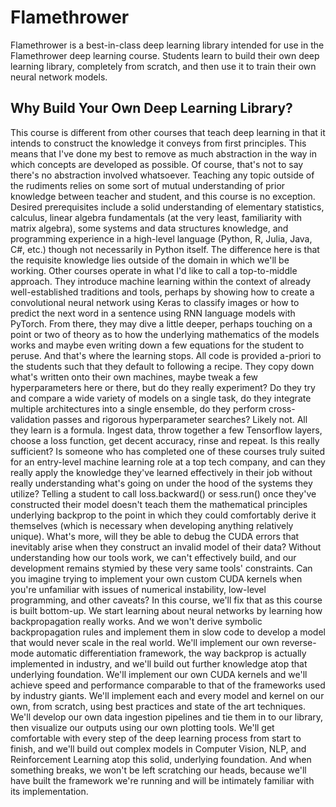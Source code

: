 # Flamethrower

Flamethrower is a best-in-class deep learning library intended 
for use in the Flamethrower deep learning course. Students learn to build
their own deep learning library, completely from scratch, and
then use it to train their own neural network models.

## Why Build Your Own Deep Learning Library?

This course is different from other courses that teach deep
learning in that it intends to construct the knowledge it
conveys from first principles. This means that I've done my best
to remove as much abstraction in the way in which concepts are
developed as possible. Of course, that's not to say there's no
abstraction involved whatsoever. Teaching any topic outside of
the rudiments relies on some sort of mutual understanding of
prior knowledge between teacher and student, and this course is
no exception. Desired prerequisites include a solid 
understanding of elementary statistics, calculus, linear algebra
fundamentals (at the very least, familiarity with matrix 
algebra), some systems and data structures knowledge, and 
programming experience in a high-level language (Python, R, 
Julia, Java, C#, etc.) though not necessarily in Python itself. 
The difference here is that the requisite knowledge lies outside
of the domain in which we'll be working. Other courses operate 
in what I'd like to call a top-to-middle approach. They 
introduce machine learning within the context of already 
well-established traditions and tools, perhaps by showing how to
create a convolutional neural network using Keras to classify 
images or how to predict the next word in a sentence using RNN 
language models with PyTorch. From there, they may dive a little
deeper, perhaps touching on a point or two of theory as to how 
the underlying mathematics of the models works and maybe even 
writing down a few equations for the student to peruse. And 
that's where the learning stops. All code is provided a-priori
to the students such that they default to following a recipe. 
They copy down what's written onto their own machines, maybe 
tweak a few hyperparameters here or there, but do they really
experiment? Do they try and compare a wide variety of models on
a single task, do they integrate multiple architectures into a 
single ensemble, do they perform cross-validation passes and 
rigorous hyperparameter searches? Likely not. All they learn is 
a formula. Ingest data, throw together a few Tensorflow layers,
choose a loss function, get decent accuracy, rinse and 
repeat. Is this really sufficient? Is someone who has completed
one of these courses truly suited for an entry-level machine learning
role at a top tech company, and can they really apply 
the knowledge they've learned effectively in their job without 
really understanding what's going on under the hood of the 
systems they utilize? Telling a student to call loss.backward() 
or sess.run() once they've constructed their model doesn't teach them the mathematical principles underlying backprop to the 
point in which they could comfortably derive it themselves (which is necessary when developing anything relatively unique). 
What's more, will they be able to debug the CUDA errors that 
inevitably arise when they construct an invalid model of their 
data? Without understanding how our tools work, we can't 
effectively build, and our development remains stymied by these 
very same tools' constraints. Can 
you imagine trying to implement your own custom CUDA kernels 
when you're unfamiliar with issues of numerical instability, 
low-level programming, and other caveats? In this course, we'll 
fix that as this course is built bottom-up. We start learning 
about neural networks by learning how backpropagation really 
works. And we won't derive symbolic backpropagation rules and 
implement them in slow code to develop a model that would never 
scale in the real world. We'll implement our own reverse-mode 
automatic differentiation framework, the way backprop is 
actually implemented in industry, and we'll build out further 
knowledge atop that underlying foundation. We'll implement our 
own CUDA kernels and we'll achieve speed and performance 
comparable to that of the frameworks used by industry giants. 
We'll implement each and every model and kernel on our own, from 
scratch, using best practices and state of the art techniques. 
We'll develop our own data ingestion pipelines and tie them in 
to our library, then visualize our outputs using our own 
plotting tools. We'll get comfortable with every step of the 
deep learning process from start to finish, and we'll build out 
complex models in Computer Vision, NLP, and Reinforcement 
Learning atop this solid, underlying foundation. And when 
something breaks, we won't be left scratching our heads, because 
we'll have built the framework we're running and will be 
intimately familiar with its implementation.